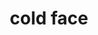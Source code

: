 ---
layout: smileys&emotion
title: cold face
emoji: cold_face
permalink: 🥶.html
image: assets/img/3moji/cold_face.png
---